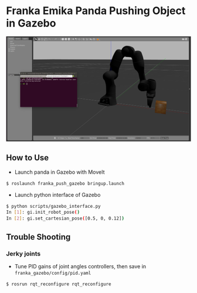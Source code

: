 Franka Emika Panda Pushing Object in Gazebo
===========================================

![sample1](https://github.com/takayuki5168/franka_push_gazebo/blob/master/figs/panda.png)

## How to Use
- Launch panda in Gazebo with MoveIt
```sh
$ roslaunch franka_push_gazebo bringup.launch
```
- Launch python interface of Gazebo
```sh
$ python scripts/gazebo_interface.py
In [1]: gi.init_robot_pose()
In [2]: gi.set_cartesian_pose([0.5, 0, 0.12])
```

## Trouble Shooting
### Jerky joints
- Tune PID gains of joint angles controllers, then save in `franka_gazebo/config/pid.yaml`
```sh
$ rosrun rqt_reconfigure rqt_reconfigure
```
